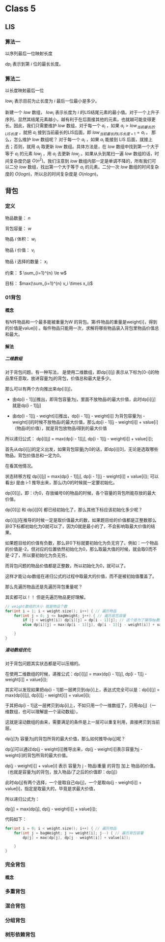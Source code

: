 # Class 5

## LIS

### 算法一

以序列最后一位映射长度

$dp_i$ 表示到第 $i$ 位的最长长度。

### 算法二

以长度映射最后一位

$low_i$ 表示目前为止长度为 $i$ 最后一位最小是多少。

新建一个 $low$ 数组， $low_i$ 表示长度为 $i$ 的LIS结尾元素的最小值。对于一个上升子序列，显然其结尾元素越小，越有利于在后面接其他的元素，也就越可能变得更长。因此，我们只需要维护 $low$ 数组，对于每一个 $a_i$ ，如果 $a_i \gt low_{当前最长的LIS长度}$ ，就把 $a_i$ 接到当前最长的LIS后面，即 $low_{当前最长的LIS长度+1} = a_i$ 。 
那么，怎么维护 $low$ 数组呢？
对于每一个 $a_i$ ，如果 $a_i$ 能接到 LIS 后面，就接上去；否则，就用 $a_i$ 取更新 $low$ 数组。具体方法是，在 $low$ 数组中找到第一个大于等于 $a_i$ 的元素 $low_j$ ，用 $a_i$ 去更新 $low_j$ 。如果从头到尾扫一遍 $low$ 数组的话，时间复杂度仍是 $O(n^2)$。我们注意到 $low$ 数组内部一定是单调不降的，所有我们可以二分 $low$ 数组，找出第一个大于等于 $a_i$ 的元素。二分一次 $low$ 数组的时间复杂度的 $O(log n)$，所以总的时间复杂度是 $O(nlogn)$。


## 背包

### 定义

物品数量： $n$

背包容量： $w$

物品 $i$ 体积： $w_i$

物品 $i$ 价值： $v_i$

物品 $i$ 选择的数量： $x_i$

约束： $ \sum_{i=1}^{n} \le w$

目标： $max(\sum_{i=1}^{n} v_i \times x_i)$

### 01背包

#### 概念

有N件物品和一个最多能被重量为W 的背包。第i件物品的重量是weight[i]，得到的价值是value[i] 。每件物品只能用一次，求解将哪些物品装入背包里物品价值总和最大。

#### 解法

##### 二维数组
对于背包问题，有一种写法， 是使用二维数组，即dp[i][j] 表示从下标为[0-i]的物品里任意取，放进容量为j的背包，价值总和最大是多少。

那么可以有两个方向推出来dp[i][j]，

- 由dp[i - 1][j]推出，即背包容量为j，里面不放物品i的最大价值，此时dp[i][j]就是dp[i - 1][j]

- 由dp[i - 1][j - weight[i]]推出，dp[i - 1][j - weight[i]] 为背包容量为j - weight[i]的时候不放物品i的最大价值，那么dp[i - 1][j - weight[i]] + value[i] （物品i的价值），就是背包放物品i得到的最大价值

所以递归公式： dp[i][j] = max(dp[i - 1][j], dp[i - 1][j - weight[i]] + value[i]);

首先从dp[i][j]的定义出发，如果背包容量j为0的话，即dp[i][0]，无论是选取哪些物品，背包价值总和一定为0。

在看其他情况。

状态转移方程 dp[i][j] = max(dp[i - 1][j], dp[i - 1][j - weight[i]] + value[i]); 可以看出i 是由 i-1 推导出来，那么i为0的时候就一定要初始化。

dp[0][j]，即：i为0，存放编号0的物品的时候，各个容量的背包所能存放的最大价值。

dp[0][j] 和 dp[i][0] 都已经初始化了，那么其他下标应该初始化多少呢？

dp[i][j]在推导的时候一定是取价值最大的数，如果题目给的价值都是正整数那么非0下标都初始化为0就可以了，因为0就是最小的了，不会影响取最大价值的结果。

如果题目给的价值有负数，那么非0下标就要初始化为负无穷了。例如：一个物品的价值是-2，但对应的位置依然初始化为0，那么取最大值的时候，就会取0而不是-2了，所以要初始化为负无穷。

而背包问题的物品价值都是正整数，所以初始化为0，就可以了。

这样才能让dp数组在递归公式的过程中取最大的价值，而不是被初始值覆盖了。

那么先遍历物品还是先遍历背包重量呢？

其实都可以！！ 但是先遍历物品更好理解。

```cpp 
// weight数组的大小 就是物品个数
for(int i = 1; i < weight.size(); i++) { // 遍历物品
    for(int j = 0; j <= bagWeight; j++) { // 遍历背包容量
        if (j < weight[i]) dp[i][j] = dp[i - 1][j]; // 这个是为了展现dp数组里元素的变化
        else dp[i][j] = max(dp[i - 1][j], dp[i - 1][j - weight[i]] + value[i]);

    }
}
```

##### 滚动数组优化

对于背包问题其实状态都是可以压缩的。

在使用二维数组的时候，递推公式：dp[i][j] = max(dp[i - 1][j], dp[i - 1][j - weight[i]] + value[i]);

其实可以发现如果把dp[i - 1]那一层拷贝到dp[i]上，表达式完全可以是：dp[i][j] = max(dp[i][j], dp[i][j - weight[i]] + value[i]);

于其把dp[i - 1]这一层拷贝到dp[i]上，不如只用一个一维数组了，只用dp[j]（一维数组，也可以理解是一个滚动数组）。

这就是滚动数组的由来，需要满足的条件是上一层可以重复利用，直接拷贝到当前层。

dp[j]为 容量为j的背包所背的最大价值，那么如何推导dp[j]呢？

dp[j]可以通过dp[j - weight[i]]推导出来，dp[j - weight[i]]表示容量为j - weight[i]的背包所背的最大价值。

dp[j - weight[i]] + value[i] 表示 容量为 j - 物品i重量 的背包 加上 物品i的价值。（也就是容量为j的背包，放入物品i了之后的价值即：dp[j]）

此时dp[j]有两个选择，一个是取自己dp[j]，一个是取dp[j - weight[i]] + value[i]，指定是取最大的，毕竟是求最大价值，

所以递归公式为：

dp[j] = max(dp[j], dp[j - weight[i]] + value[i]);

代码如下：

```cpp
for(int i = 0; i < weight.size(); i++) { // 遍历物品
    for(int j = bagWeight; j >= weight[i]; j--) { // 遍历背包容量
        dp[j] = max(dp[j], dp[j - weight[i]] + value[i]);

    }
}
```

### 完全背包

#### 概念




### 多重背包

### 混合背包

### 分组背包

### 树形依赖背包

